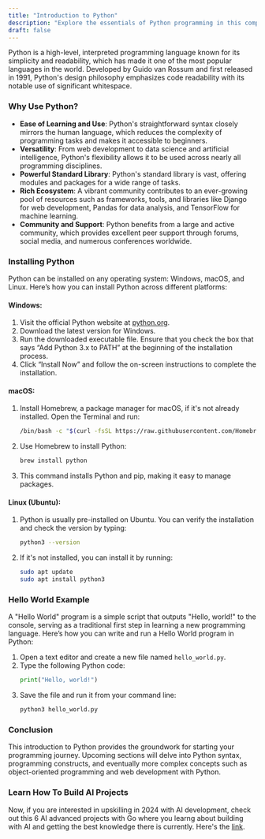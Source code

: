 ```yaml
---
title: "Introduction to Python"
description: "Explore the essentials of Python programming in this comprehensive introduction. Discover why Python is favored for its simplicity and versatility across many disciplines, learn how to install it on different operating systems, and write your first Python program."
draft: false
---
```


Python is a high-level, interpreted programming language known for its simplicity and readability, which has made it one of the most popular languages in the world. Developed by Guido van Rossum and first released in 1991, Python's design philosophy emphasizes code readability with its notable use of significant whitespace.

### Why Use Python?

- **Ease of Learning and Use**: Python's straightforward syntax closely mirrors the human language, which reduces the complexity of programming tasks and makes it accessible to beginners.
- **Versatility**: From web development to data science and artificial intelligence, Python's flexibility allows it to be used across nearly all programming disciplines.
- **Powerful Standard Library**: Python's standard library is vast, offering modules and packages for a wide range of tasks.
- **Rich Ecosystem**: A vibrant community contributes to an ever-growing pool of resources such as frameworks, tools, and libraries like Django for web development, Pandas for data analysis, and TensorFlow for machine learning.
- **Community and Support**: Python benefits from a large and active community, which provides excellent peer support through forums, social media, and numerous conferences worldwide.

### Installing Python

Python can be installed on any operating system: Windows, macOS, and Linux. Here’s how you can install Python across different platforms:

#### Windows:
1. Visit the official Python website at [python.org](https://www.python.org/downloads/).
2. Download the latest version for Windows.
3. Run the downloaded executable file. Ensure that you check the box that says “Add Python 3.x to PATH” at the beginning of the installation process.
4. Click “Install Now” and follow the on-screen instructions to complete the installation.

#### macOS:
1. Install Homebrew, a package manager for macOS, if it's not already installed. Open the Terminal and run:
   ```bash
   /bin/bash -c "$(curl -fsSL https://raw.githubusercontent.com/Homebrew/install/HEAD/install.sh)"
   ```
2. Use Homebrew to install Python:
   ```bash
   brew install python
   ```
3. This command installs Python and pip, making it easy to manage packages.

#### Linux (Ubuntu):
1. Python is usually pre-installed on Ubuntu. You can verify the installation and check the version by typing:
   ```bash
   python3 --version
   ```
2. If it's not installed, you can install it by running:
   ```bash
   sudo apt update
   sudo apt install python3
   ```

### Hello World Example

A "Hello World" program is a simple script that outputs "Hello, world!" to the console, serving as a traditional first step in learning a new programming language. Here’s how you can write and run a Hello World program in Python:

1. Open a text editor and create a new file named `hello_world.py`.
2. Type the following Python code:
   ```python
   print("Hello, world!")
   ```
3. Save the file and run it from your command line:
   ```bash
   python3 hello_world.py
   ```

### Conclusion

This introduction to Python provides the groundwork for starting your programming journey. Upcoming sections will delve into Python syntax, programming constructs, and eventually more complex concepts such as object-oriented programming and web development with Python.

### Learn How To Build AI Projects

Now, if you are interested in upskilling in 2024 with AI development, check out this 6 AI advanced projects with Go where you learng about building with AI and getting the best knowledge there is currently. Here's the [link](https://akhilsharmatech.gumroad.com/l/zgxqq).